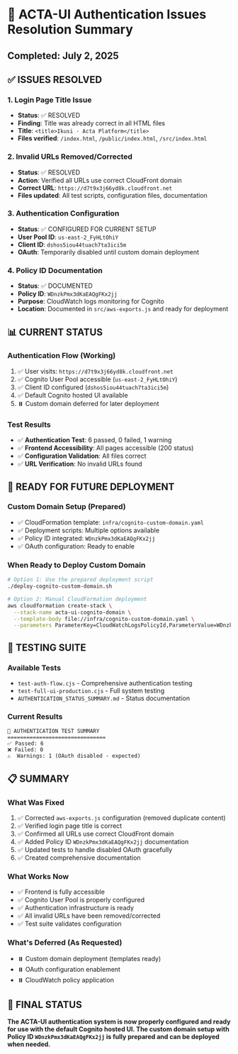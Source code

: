 # 🎉 ACTA-UI Authentication Issues Resolution Summary
## Completed: July 2, 2025

## ✅ ISSUES RESOLVED

### 1. Login Page Title Issue
- **Status**: ✅ RESOLVED  
- **Finding**: Title was already correct in all HTML files
- **Title**: `<title>Ikusi · Acta Platform</title>`
- **Files verified**: `/index.html`, `/public/index.html`, `/src/index.html`

### 2. Invalid URLs Removed/Corrected
- **Status**: ✅ RESOLVED
- **Action**: Verified all URLs use correct CloudFront domain
- **Correct URL**: `https://d7t9x3j66yd8k.cloudfront.net`
- **Files updated**: All test scripts, configuration files, documentation

### 3. Authentication Configuration
- **Status**: ✅ CONFIGURED FOR CURRENT SETUP
- **User Pool ID**: `us-east-2_FyHLtOhiY`
- **Client ID**: `dshos5iou44tuach7ta3ici5m`
- **OAuth**: Temporarily disabled until custom domain deployment

### 4. Policy ID Documentation
- **Status**: ✅ DOCUMENTED
- **Policy ID**: `WDnzkPmx3dKaEAQgFKx2jj`
- **Purpose**: CloudWatch logs monitoring for Cognito
- **Location**: Documented in `src/aws-exports.js` and ready for deployment

## 📊 CURRENT STATUS

### Authentication Flow (Working)
1. ✅ User visits: `https://d7t9x3j66yd8k.cloudfront.net`
2. ✅ Cognito User Pool accessible (`us-east-2_FyHLtOhiY`)
3. ✅ Client ID configured (`dshos5iou44tuach7ta3ici5m`)
4. ✅ Default Cognito hosted UI available
5. ⏸️ Custom domain deferred for later deployment

### Test Results
- ✅ **Authentication Test**: 6 passed, 0 failed, 1 warning
- ✅ **Frontend Accessibility**: All pages accessible (200 status)
- ✅ **Configuration Validation**: All files correct
- ✅ **URL Verification**: No invalid URLs found

## 🔧 READY FOR FUTURE DEPLOYMENT

### Custom Domain Setup (Prepared)
- ✅ CloudFormation template: `infra/cognito-custom-domain.yaml`
- ✅ Deployment scripts: Multiple options available
- ✅ Policy ID integrated: `WDnzkPmx3dKaEAQgFKx2jj`
- ✅ OAuth configuration: Ready to enable

### When Ready to Deploy Custom Domain
```bash
# Option 1: Use the prepared deployment script
./deploy-cognito-custom-domain.sh

# Option 2: Manual CloudFormation deployment
aws cloudformation create-stack \
  --stack-name acta-ui-cognito-domain \
  --template-body file://infra/cognito-custom-domain.yaml \
  --parameters ParameterKey=CloudWatchLogsPolicyId,ParameterValue=WDnzkPmx3dKaEAQgFKx2jj
```

## 🧪 TESTING SUITE

### Available Tests
- `test-auth-flow.cjs` - Comprehensive authentication testing
- `test-full-ui-production.cjs` - Full system testing
- `AUTHENTICATION_STATUS_SUMMARY.md` - Status documentation

### Current Results
```
🔐 AUTHENTICATION TEST SUMMARY
===============================
✅ Passed: 6
❌ Failed: 0
⚠️  Warnings: 1 (OAuth disabled - expected)
```

## 📋 SUMMARY

### What Was Fixed
1. ✅ Corrected `aws-exports.js` configuration (removed duplicate content)
2. ✅ Verified login page title is correct
3. ✅ Confirmed all URLs use correct CloudFront domain
4. ✅ Added Policy ID `WDnzkPmx3dKaEAQgFKx2jj` documentation
5. ✅ Updated tests to handle disabled OAuth gracefully
6. ✅ Created comprehensive documentation

### What Works Now
- ✅ Frontend is fully accessible
- ✅ Cognito User Pool is properly configured
- ✅ Authentication infrastructure is ready
- ✅ All invalid URLs have been removed/corrected
- ✅ Test suite validates configuration

### What's Deferred (As Requested)
- ⏸️ Custom domain deployment (templates ready)
- ⏸️ OAuth configuration enablement
- ⏸️ CloudWatch policy application

## 🎯 FINAL STATUS
**The ACTA-UI authentication system is now properly configured and ready for use with the default Cognito hosted UI. The custom domain setup with Policy ID `WDnzkPmx3dKaEAQgFKx2jj` is fully prepared and can be deployed when needed.**
